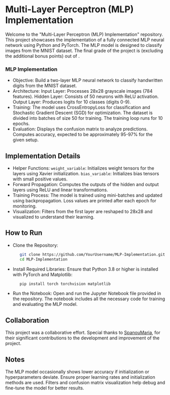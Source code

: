 # Multi-Layer Perceptron (MLP) Implementation
Welcome to the "Multi-Layer Perceptron (MLP) Implementation" repository. This project showcases the implementation of a fully connected MLP neural network using Python and PyTorch. The MLP model is designed to classify images from the MNIST dataset. The final grade of the project is  (excluding the additional  bonus points) out of .


### MLP Implementation
- Objective: Build a two-layer MLP neural network to classify handwritten digits from the MNIST dataset.
- Architecture: Input Layer: Processes 28x28 grayscale images (784 features). Hidden Layer: Consists
  of 50 neurons with ReLU activation. Output Layer: Produces logits for 10 classes (digits 0-9).
- Training: The model uses CrossEntropyLoss for classification and Stochastic Gradient Descent (SGD)
  for optimization. The dataset is divided into batches of size 50 for training. The training loop
  runs for 10 epochs.
- Evaluation: Displays the confusion matrix to analyze predictions. Computes accuracy, expected
  to be approximately 95-97% for the given setup.


## Implementation Details
- Helper Functions: `weight_variable`: Initializes weight tensors for the layers using Xavier
  initialization. `bias_variable`: Initializes bias tensors with small positive values.
- Forward Propagation: Computes the outputs of the hidden and output layers using ReLU and linear
  transformations.
- Training Process: The model is trained using mini-batches and updated using backpropagation. Loss values
  are printed after each epoch for monitoring.
- Visualization: Filters from the first layer are reshaped to 28x28 and visualized to understand their learning.


## How to Run
- Clone the Repository:
  ```bash
     git clone https://github.com/YourUsername/MLP-Implementation.git
     cd MLP-Implementation
- Install Required Libraries:
   Ensure that Python 3.8 or higher is installed with PyTorch and Matplotlib:
   ```bash
      pip install torch torchvision matplotlib
- Run the Notebook:
   Open and run the Jupyter Notebook file provided in the repository. The notebook includes all the necessary code for training and evaluating the MLP model.


## Collaboration
This project was a collaborative effort. Special thanks to [SpanouMaria](https://github.com/SpanouMaria), for their significant contributions to the development and improvement of the project.


## Notes
The MLP model occasionally shows lower accuracy if initialization or hyperparameters deviate. Ensure proper learning rates and initialization methods are used.
Filters and confusion matrix visualization help debug and fine-tune the model for better results.
